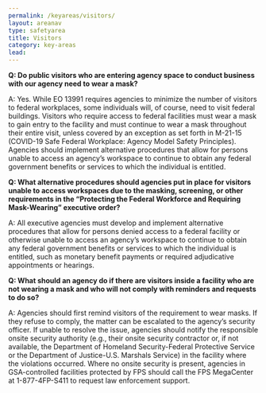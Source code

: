 ```yaml
---
permalink: /keyareas/visitors/
layout: areanav
type: safetyarea
title: Visitors
category: key-areas
lead: 
---
```


**Q:  Do public visitors who are entering agency space to conduct business with our agency need to wear a mask?**

A:  Yes. While EO 13991 requires agencies to minimize the number of visitors to federal workplaces, some individuals will, of course, need to visit federal buildings. Visitors who require access to federal facilities must wear a mask to gain entry to the facility and must continue to wear a mask throughout their entire visit, unless covered by an exception as set forth in M-21-15 (COVID-19 Safe Federal Workplace: Agency Model Safety Principles). Agencies should implement alternative procedures that allow for persons unable to access an agency’s workspace to continue to obtain any federal government benefits or services to which the individual is entitled.

**Q:  What alternative procedures should agencies put in place for visitors unable to access workspaces due to the masking, screening, or other requirements in the “Protecting the Federal Workforce and Requiring Mask-Wearing” executive order?**

A:  All executive agencies must develop and implement alternative procedures that allow for persons denied access to a federal facility or otherwise unable to access an agency’s workspace to continue to obtain any federal government benefits or services to which the individual is entitled, such as monetary benefit payments or required adjudicative appointments or hearings.

**Q:  What should an agency do if there are visitors inside a facility who are not wearing a mask and who will not comply with reminders and requests to do so?**

A:  Agencies should first remind visitors of the requirement to wear masks. If they refuse to comply, the matter can be escalated to the agency’s security officer. If unable to resolve the issue, agencies should notify the responsible onsite security authority (e.g., their onsite security contractor or, if not available, the Department of Homeland Security-Federal Protective Service or the Department of Justice-U.S. Marshals Service) in the facility where the violations occurred. Where no onsite security is present, agencies in GSA-controlled facilities protected by FPS should call the FPS MegaCenter at 1-877-4FP-S411 to request law enforcement support.
